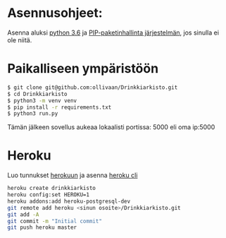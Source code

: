 
# Asennusohjeet:

Asenna aluksi [python 3.6](https://www.python.org/downloads/release/python-360/)  ja [PIP-paketinhallinta järjestelmän](https://pip.pypa.io/en/stable/reference/pip_download/), jos sinulla ei ole niitä.

# Paikalliseen ympäristöön


```bash
$ git clone git@github.com:ollivaan/Drinkkiarkisto.git
$ cd Drinkkiarkisto
$ python3 -m venv venv
$ pip install -r requirements.txt
$ python3 run.py
```


Tämän jälkeen sovellus aukeaa lokaalisti portissa: 5000
eli oma ip:5000

# Heroku
Luo tunnukset [herokuun](https://www.heroku.com/) ja asenna [heroku cli](https://devcenter.heroku.com/articles/heroku-cli) 

```bash
heroku create drinkkiarkisto
heroku config:set HEROKU=1
heroku addons:add heroku-postgresql-dev
git remote add heroku <sinun osoite>/Drinkkiarkisto.git
git add -A
git commit -m "Initial commit"
git push heroku master
```



 

